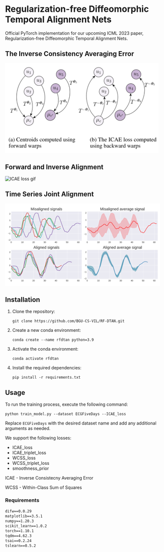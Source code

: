 # Regularization-free Diffeomorphic Temporal Alignment Nets
Official PyTorch implementation for our upcoming ICML 2023 paper, Regularization-free Diffeomorphic Temporal Alignment Nets.

## The Inverse Consistency Averaging Error
<img src="images/ICAE.png" alt="ICAE loss illustration" width="500">

## Forward and Inverse Alignment
<img src="images/ECG_0_light.gif" alt="ICAE loss gif" width="800">

## Time Series Joint Alignment 
<img src="images/alignment_results.png" alt="Variable length time series joint alignment results" width="600">


## Installation

1. Clone the repository:

   ```shell
   git clone https://github.com/BGU-CS-VIL/RF-DTAN.git
   ```

2. Create a new conda environment:

   ```shell
   conda create --name rfdtan python=3.9
   ```

3. Activate the conda environment:

   ```shell
   conda activate rfdtan
   ```

4. Install the required dependencies:

   ```shell
   pip install -r requirements.txt
   ```

## Usage

To run the training process, execute the following command:

```shell
python train_model.py --dataset ECGFiveDays --ICAE_loss
```

Replace `ECGFiveDays` with the desired dataset name and add any additional arguments as needed.

We support the following losses: 
- ICAE_loss
- ICAE_triplet_loss
- WCSS_loss
- WCSS_triplet_loss
- smoothness_prior

ICAE - Inverse Consistecny Averaging Error 

WCSS - Within-Class Sum of Squares

### Requirements
```shell
difw==0.0.29
matplotlib==3.5.1
numpy==1.20.3
scikit_learn==1.0.2
torch==1.10.1
tqdm==4.62.3
tsai==0.2.24
tslearn==0.5.2
```

